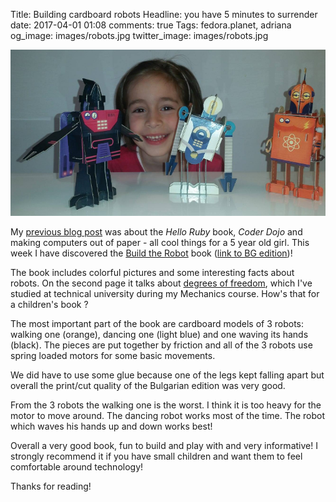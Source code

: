 Title: Building cardboard robots
Headline: you have 5 minutes to surrender
date: 2017-04-01 01:08
comments: true
Tags: fedora.planet, adriana
og_image: images/robots.jpg
twitter_image: images/robots.jpg

![Adi with robots](/images/adi_robots.jpg "Adi and her robots")

My [previous blog post]({filename}2017-01-13-5yo-coder-dojo.markdown) was about
the *Hello Ruby* book, *Coder Dojo* and making computers out of paper - all cool
things for a 5 year old girl. This week I have discovered the
[Build the Robot](http://amzn.to/2oqEhCD) book
([link to BG edition](https://www.fiut.bg/roboti-procheti-i-sglobi.html))!

The book includes colorful pictures and some interesting facts about robots.
On the second page it talks about
[degrees of freedom](https://en.wikipedia.org/wiki/Six_degrees_of_freedom),
which I've studied at technical university during my Mechanics course.
How's that for a children's book ?

The most important part of the book are cardboard models of 3 robots:
walking one (orange), dancing one (light blue) and one waving its hands (black).
The pieces are put together by friction and
all of the 3 robots use spring loaded motors for some basic movements.

We did have to use some glue because one of the legs kept falling apart but
overall the print/cut quality of the Bulgarian edition was very good.

From the 3 robots the walking one is the worst. I think it is too heavy for the
motor to move around. The dancing robot works most of the time. The robot which
waves his hands up and down works best!

Overall a very good book, fun to build and play with and very informative!
I strongly recommend it if you have small children and want them to feel
comfortable around technology!



Thanks for reading!
